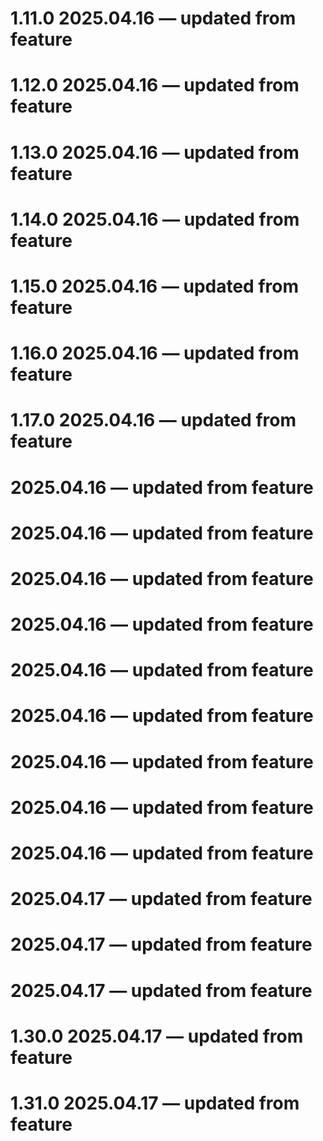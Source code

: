 
1.11.0 2025.04.16 — updated from feature
===
1.12.0 2025.04.16 — updated from feature
===
1.13.0 2025.04.16 — updated from feature
===
1.14.0 2025.04.16 — updated from feature
===
1.15.0 2025.04.16 — updated from feature
===
1.16.0 2025.04.16 — updated from feature
===
1.17.0 2025.04.16 — updated from feature
===
 2025.04.16 — updated from feature
===
 2025.04.16 — updated from feature
===
 2025.04.16 — updated from feature
===
 2025.04.16 — updated from feature
===
 2025.04.16 — updated from feature
===
 2025.04.16 — updated from feature
===
 2025.04.16 — updated from feature
===
 2025.04.16 — updated from feature
===
 2025.04.16 — updated from feature
===
 2025.04.17 — updated from feature
===
 2025.04.17 — updated from feature
===
 2025.04.17 — updated from feature
===
1.30.0 2025.04.17 — updated from feature
===
1.31.0 2025.04.17 — updated from feature
===
